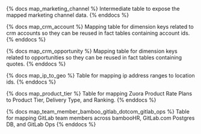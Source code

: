 {% docs map_marketing_channel %}
 Intermediate table to expose the mapped marketing channel data.
{% enddocs %}

{% docs map_crm_account %}
 Mapping table for dimension keys related to crm accounts so they can be reused in fact tables containing account ids.
{% enddocs %}

{% docs map_crm_opportunity %}
 Mapping table for dimension keys related to opportunities so they can be reused in fact tables containing quotes.
{% enddocs %}

{% docs map_ip_to_geo %}
Table for mapping ip address ranges to location ids.
{% enddocs %}

{% docs map_product_tier %}
 Table for mapping Zuora Product Rate Plans to Product Tier, Delivery Type, and Ranking.
{% enddocs %}

{% docs map_team_member_bamboo_gitlab_dotcom_gitlab_ops %}
 Table for mapping GitLab team members across bambooHR, GitLab.com Postgres DB, and GitLab Ops 
{% enddocs %}
